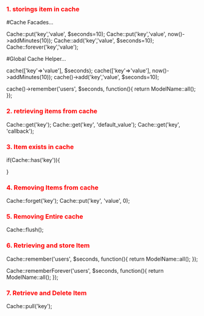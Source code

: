 <h3 style="color:red">1. storings item in cache</h3>

#Cache Facades...

Cache::put('key','value', $seconds=10);
Cache::put('key','value', now()->addMinutes(10));
Cache::add('key','value', $seconds=10);
Cache::forever('key','value');

#Global Cache Helper...

cache(['key'=>'value'], $seconds);
cache(['key'=>'value'], now()->addMinutes(10));
cache()->add('key','value', $seconds=10);

cache()->remember('users', $seconds, function(){
 return ModelName::all();
});


<h3 style="color:red">2. retrieving items from cache</h3>

Cache::get('key');
Cache::get('key', 'default_value');
Cache::get('key', 'callback');

<h3 style="color:red">3. Item exists in cache</h3>

if(Cache::has('key')){

}

<h3 style="color:red">4. Removing Items from cache</h3>

Cache::forget('key');
Cache::put('key', 'value', 0);

<h3 style="color:red">5. Removing Entire cache</h3>

Cache::flush();

<h3 style="color:red">6. Retrieving and store Item</h3>

Cache::remember('users', $seconds, function(){
 return ModelName::all();
});

Cache::rememberForever('users', $seconds, function(){
 return ModelName::all();
});

<h3 style="color:red">7. Retrieve and Delete Item</h3>

Cache::pull('key');
